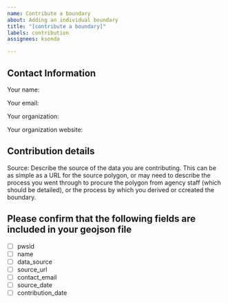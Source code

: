 ```yaml
---
name: Contribute a boundary
about: Adding an individual boundary
title: "[contribute a boundary]"
labels: contribution
assignees: ksonda

---
```


## Contact Information
Your name:

Your email:

Your organization:

Your organization website:

## Contribution details

Source: Describe the source of the data you are contributing. This can be as simple as a URL for the source polygon, or may need to describe the process you went through to procure the polygon from agency staff (which should be detailed), or the process by which you derived or ccreated the boundary.


## Please confirm that the following fields are included in your geojson file
- [ ] pwsid
- [ ] name
- [ ] data_source
- [ ] source_url
- [ ] contact_email
- [ ] source_date
- [ ] contribution_date
